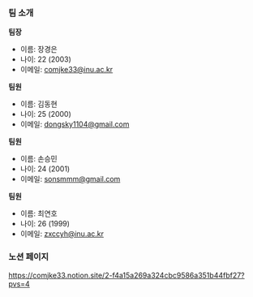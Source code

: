 ### 팀 소개
**팀장**
- 이름: 장경은
- 나이: 22 (2003)
- 이메일: comjke33@inu.ac.kr

**팀원**
- 이름: 김동현
- 나이: 25 (2000)
- 이메일: dongsky1104@gmail.com

**팀원**
- 이름: 손승민
- 나이: 24 (2001)
- 이메일: sonsmmm@gmail.com

**팀원**
- 이름: 최연호
- 나이: 26 (1999)
- 이메일: zxccyh@inu.ac.kr

### 노션 페이지
https://comjke33.notion.site/2-f4a15a269a324cbc9586a351b44fbf27?pvs=4